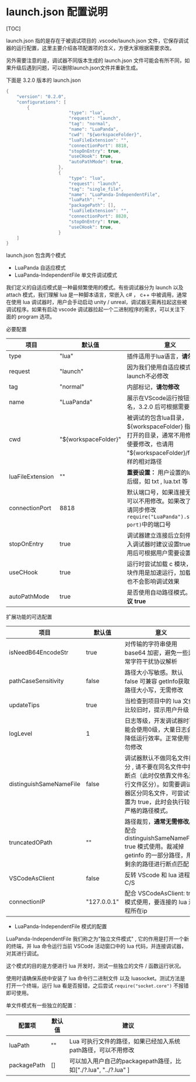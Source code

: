 # launch.json 配置说明

[TOC]

launch.json 指的是存在于被调试项目的 .vscode/launch.json 文件，它保存调试器的运行配置，这里主要介绍各项配置项的含义，方便大家根据需要求改。

另外需要注意的是，调试器不同版本生成的 launch.json 文件可能会有所不同，如果升级后遇到问题，可以删除launch.json文件并重新生成。

下面是 3.2.0 版本的 launch.json

```lua
{
    "version": "0.2.0",
    "configurations": [
       	{
						"type": "lua",
						"request": "launch",
						"tag": "normal",
						"name": "LuaPanda",
						"cwd": "${workspaceFolder}",
						"luaFileExtension": "",
						"connectionPort": 8818,
						"stopOnEntry": true,
						"useCHook": true,
						"autoPathMode": true,
					},
					{
						"type": "lua",
						"request": "launch",
						"tag": "single_file",
						"name": "LuaPanda-IndependentFile",
						"luaPath": "",
						"packagePath": [],
						"luaFileExtension": "",
						"connectionPort": 8820,
						"stopOnEntry": true,
						"useCHook": true,
					}
    ]
}
```

launch.json 包含两个模式

+ LuaPanda						   自适应模式
+ LuaPanda-IndependentFile       单文件调试模式

我们定义的自适应模式是一种最频繁使用的模式。有些调试器分为 launch 以及 attach 模式，我们理解 lua 是一种脚本语言，常嵌入 c# ， c++ 中被调用，通常在使用 lua 调试器时，用户会手动启动 unity / unreal，调试器无需再拉起这些被调试程序。如果有启动 vscode 调试器拉起一个二进制程序的需求，可以关注下面的 program 选项。

必要配置

| 项目             | 默认值               | 意义                                                         |
| ---------------- | -------------------- | ------------------------------------------------------------ |
| type             | "lua"                | 插件适用于lua语言，**请勿修改**                              |
| request          | "launch"             | 因为我们使用自适应模式，保持launch不必修改                   |
| tag              | "normal"             | 内部标记，**请勿修改**                                       |
| name             | "LuaPanda"           | 展示在VScode运行按钮旁的目标名，3.2.0 后可根据需要自行修改   |
| cwd              | "${workspaceFolder}" | 被调试的包含lua目录，${workspaceFolder} 指 VScode 打开的目录，通常不用修改。即使要修改，也请用 "\${workspaceFolder}/fold1" 这样的相对路径 |
| luaFileExtension | ""                   | **重要设置：** 用户设置的lua文件的后缀，如 txt ,  lua.txt 等 |
| connectionPort   | 8818                 | 默认端口号，如果连接无问题，可以不用修改。如果改了这里，请同步修改`require("LuaPanda").start(ip, port)`中的端口号 |
| stopOnEntry      | true                 | 调试器建立连接后立刻停止。接入调试器时建议设置true, 稳定使用后可根据用户需要设置成 false |
| useCHook         | true                 | 运行时尝试加载 c 模块，这个模块作用是加速运行，加载不成功也不会影响调试效果 |
| autoPathMode     | true                 | 是否使用自动路径模式。**强烈建议 true**                      |



扩展功能的可选配置

| 项目                    | 默认值      | 意义                                                         |
| ----------------------- | ----------- | ------------------------------------------------------------ |
| isNeedB64EncodeStr      | true        | 对传输的字符串使用 base64 加密，避免一些异常字符干扰协议解析 |
| pathCaseSensitivity     | false       | 路径大小写敏感。默认 false 可兼容 getInfo获取的路径大小写，无需修改 |
| updateTips              | true        | 当检查到项目中的 lua 文件比较旧时，提示用户升级              |
| logLevel                | 1           | 日志等级，开发调试器时可能会使用0级，大量日志会降低运行效率。正常使用请勿修改 |
| distinguishSameNameFile | false       | 调试器默认不做同名文件区分 , 请不要在同名文件中打断点（此时仅依靠文件名进行文件区分）。如需要调试器区分同名文件，可尝试设置为 true，此时会执行较为严格的路径模式。 |
| truncatedOPath          | ""          | 路径裁剪，**通常无需修改**。配合 distinguishSameNameFile: true 模式使用。裁减掉 getinfo 的一部分路径，用剩余的路径进行断点匹配 |
| VSCodeAsClient          | false       | 反转 VScode 和 lua 进程的 C/S                                |
| connectionIP            | "127.0.0.1" | 配合 VSCodeAsClient: true 模式使用，要连接的 lua 进程所在ip  |



+ LuaPanda-IndependentFile 模式的配置

LuaPanda-IndependentFile 我们称之为"独立文件模式" ,  它的作用是打开一个新的终端，并 lua 命令运行当前 VSCode 活动窗口中的 lua 代码，并连接调试器，对其进行调试。

这个模式的目的是方便进行 lua 开发时，测试一些独立的文件 / 函数运行状况。

使用时请确保系统中安装了 lua 命令行二进制文件 以及 luasocket。测试方法是打开一个终端，运行 lua 看是否报错，之后尝试 `require("socket.core")`  不报错即可使用。

单文件模式有一些独立的配置：

| 配置项      | 默认值 | 建议                                                         |
| ----------- | ------ | ------------------------------------------------------------ |
| luaPath     | ""     | Lua 可执行文件的路径，如果已经加入系统path路径，可以不用修改 |
| packagePath | []     | 可以加入用户自己的packagepath路径，比如["./?.lua", "../?.lua" ] |


